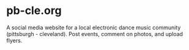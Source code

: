 # pb-cle.org

A social media website for a local electronic dance music community (pittsburgh - cleveland). Post events, comment on photos, and upload flyers.
